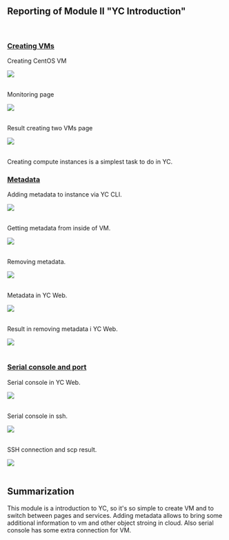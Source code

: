 <h2>Reporting of Module II "YC Introduction"</h2></br>

<h3><u>Creating VMs</u></h3>
    <p>Creating CentOS VM</p>
    <div><img src="creating-vms/created-centos-5p.png"></div></br>

<p>Monitoring page</p>
    <div><img src="creating-vms/monitor-vm2.png"></div></br>

<p>Result creating two VMs page</b>
    <div><img src="creating-vms/created-two-vms.png">
    </div></br>

<p>Creating compute instances is a simplest task to do in YC.</p>

<h3><u>Metadata</u></h3>
<p>Adding metadata to instance via YC CLI.</p>
    <div><img src="metadata/add-yc-cli-metadata-vm2.png"></div></br>

<p>Getting metadata from inside of VM.</p>
    <div><img src="metadata/get-metadata-inside-vm2.png"></div></br>

<p>Removing metadata.</b>
    <div><img src="metadata/remove-yc-cli-metadata-vm2.png"></div></br>

<p>Metadata in YC Web.</b>
    <div><img src="metadata/result-add-metadata-vm2.png"></div></br>

<p>Result in removing metadata i YC Web.</b>
    <div><img src="metadata/result-remove-yc-cli-metadata-vm2.png.png"></div></br>


<h3><u>Serial console and port</u></h3>
<p>Serial console in YC Web.</p>
    <div><img src="serial-console-and-ssh/serial-console-browser-yc.png"></div></br>

<p>Serial console in ssh.</p>
    <div><img src="serial-console-and-ssh/serial-console-ssh.png"></div></br>

<p>SSH connection and scp result.</p>
    <div><img src="serial-console-and-ssh/ssh-connection-and-scp.png"></div></br>


<h2>Summarization</h2>
<p>This module is a introduction to YC, so it's so simple to create VM and to switch between pages and services. Adding metadata allows to bring some additional information to vm and other object stroing in cloud. Also serial console has some extra connection for VM.</p>